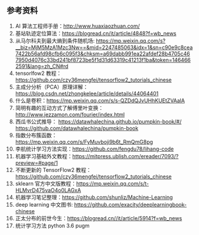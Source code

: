 ## 参考资料
1. AI 算法工程师手册：http://www.huaxiaozhuan.com/
2. 基站轨迹定位算法：https://blogread.cn/it/article/4848?f=wb_news
3. 从马尔科夫到最大熵到条件随机场: https://mp.weixin.qq.com/s?__biz=MjM5MzA1Mzc3Nw==&mid=2247485063&idx=1&sn=c90e9c8cea7422b56afd98cfb6c095f3&chksm=a69dabb991ea22afdef28b4705c467950d4076c33bd241bf8723be5f1d31d63319c41213f1ba&token=1464662591&lang=zh_CN#rd
4. tensorlfow2 教程：https://github.com/czy36mengfei/tensorflow2_tutorials_chinese
5. 主成分分析（PCA）原理详解：https://blog.csdn.net/zhongkelee/article/details/44064401
6. 什么是卷积：https://mp.weixin.qq.com/s/s-QZDdQJvUHhKUEtZVAalA
7. 简明有趣的互动方式了解傅里叶变换：http://www.jezzamon.com/fourier/index.html
8. 西瓜书公式推导：
	https://datawhalechina.github.io/pumpkin-book/#/
	https://github.com/datawhalechina/pumpkin-book
9. 指数分布簇函数：https://mp.weixin.qq.com/s/FyMuvboji9b6t_RmQmG8pg
10. 李航统计学习方法实现：https://github.com/fengdu78/lihang-code
11. 机器学习基础外文教程：https://mitpress.ublish.com/ereader/7093/?preview=#page/1
12. 不断更新的 TensorFlow2 教程：https://github.com/czy36mengfei/tensorflow2_tutorials_chinese
13. sklearn 官方中文版教程：https://mp.weixin.qq.com/s/t-HLMvrD475vaO4o0LAGxA
14. 机器学习笔记整理：https://github.com/shunliz/Machine-Learning
15. deep learning 中文图书: https://github.com/exacity/deeplearningbook-chinese
16. 正太分布的前世今生：https://blogread.cn//it/article/5914?f=wb_news
17. 统计学习方法 python 3.6 pugm 